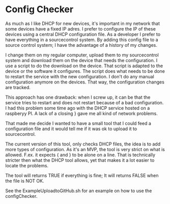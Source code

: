 <H1>Config Checker</H1>

As much as I like DHCP for new devices, it's important in my network that some devices have a fixed IP adres.
I prefer to configure the IP of these devices using a central DHCP configuration file.
As a developer I prefer to have everything in a sourcecontrol system.
By adding this config file to a source control system;  I have the advantage of a history of my changes.

I change them on my regular computer, upload them to my sourcecontrol system and download them on the device that needs the configuration. 
I use a script to do the download on the device. That script is adapted to the device or the software it configures.
The script does what needs to be done to restart the service with the new configuration. 
I don't do any manual configuration anymore on the devices. That way, the configuration changes are tracked. 

This approach has one drawback: when I screw up, it can be that the service tries to restart and does not restart because of a bad configuration.
I had this problem some time ago with the DHCP service hosted on a raspberyy PI. 
A lack of a closing } gave me all kind of network problems. 

That made me decide I wanted to have a small tool that I could feed a configuration file and it would tell me if it was ok to upload it to sourcecontrol. 

The current version of this tool, only checks DHCP files, the idea is to add more types of configuration.
As it's an MVP, the tool is very strict on what is allowed. F.ex. it expects { and } to be alone on a line. 
That is technically stricter then what the DHCP tool allows, yet that makes it a lot easier to locate the problems. 

The tool will returns TRUE if everything is fine; It will returns FALSE when the file is NOT OK.

See the ExampleUploadtoGitHub.sh for an example on how to use the configChecker.




